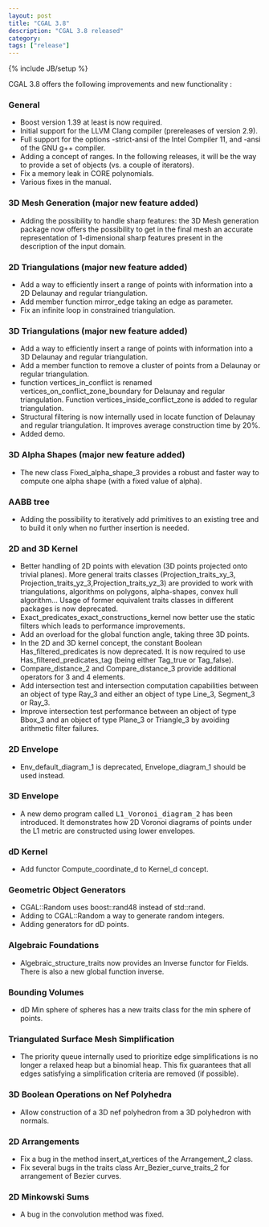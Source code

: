 ```yaml
---
layout: post
title: "CGAL 3.8"
description: "CGAL 3.8 released"
category:
tags: ["release"]
---
```

{% include JB/setup %}
<p>
  CGAL 3.8 offers the following improvements and new functionality :  </p>

<h3>General</h3>
<ul>
  <li>Boost version 1.39 at least is now required.</li>
  <li>Initial support for the LLVM Clang compiler (prereleases of version 2.9).</li>
  <li>Full support for the options -strict-ansi of the Intel Compiler 11,
    and -ansi of the GNU g++ compiler.</li>
  <li>Adding a concept of ranges. In the following releases, it will be the
    way to provide a set of objects (vs. a couple of iterators).</li>
  <li>Fix a memory leak in CORE polynomials.</li>
  <li>Various fixes in the manual.</li>
</ul>

<h3>3D Mesh Generation (major new feature added)</h3>
<ul>
  <li>Adding the possibility to handle sharp features: the 3D Mesh
    generation package now offers the possibility to get in the final mesh an
    accurate representation of 1-dimensional sharp features present in the
    description of the input domain.
</ul>

<h3>2D Triangulations (major new feature added)</h3>
<ul>
  <li>Add a way to efficiently insert a range of points with information
    into a 2D Delaunay and regular triangulation.
  <li>Add member function mirror_edge taking an edge as parameter.
  <li>Fix an infinite loop in constrained triangulation.
</ul>

<h3>3D Triangulations (major new feature added)</h3>
<ul>
  <li>Add a way to efficiently insert a range of points with information into
    a 3D Delaunay and regular triangulation.
  <li>Add a member function to remove a cluster of points from a Delaunay or
    regular triangulation.
  <li>function vertices_in_conflict is renamed vertices_on_conflict_zone_boundary
    for Delaunay and regular triangulation. Function vertices_inside_conflict_zone
    is added to regular triangulation.
  <li>Structural filtering is now internally used in locate function of Delaunay
    and regular triangulation. It improves average construction time by 20%.
  <li>Added demo.
</ul>

<h3>3D Alpha Shapes (major new feature added)</h3>
<ul>
  <li> The new class Fixed_alpha_shape_3 provides a robust and
    faster way to compute one alpha shape (with a fixed value of alpha).
</ul>


<h3>AABB tree</h3>
<ul>
  <li>Adding the possibility to iteratively add primitives to an existing
    tree and to build it only when no further insertion is needed.
</ul>

<h3>2D and 3D Kernel</h3>
<ul>
  <li>Better handling of 2D points with elevation (3D points projected onto
    trivial planes). More general traits classes (Projection_traits_xy_3,
    Projection_traits_yz_3,Projection_traits_yz_3) are provided to work with
    triangulations, algorithms on polygons, alpha-shapes, convex hull algorithm...
    Usage of former equivalent traits classes in different packages is now deprecated.
  <li>Exact_predicates_exact_constructions_kernel now better use the static filters
    which leads to performance improvements.
  <li>Add an overload for the global function angle, taking three 3D points.
  <li>In the 2D and 3D kernel concept, the constant Boolean Has_filtered_predicates
    is now deprecated. It is now required to use Has_filtered_predicates_tag
    (being either Tag_true or Tag_false).
  <li>Compare_distance_2 and Compare_distance_3 provide additional operators
    for 3 and 4 elements.
  <li>Add intersection test and intersection computation capabilities
    between an object of type Ray_3 and either an object of type Line_3, Segment_3 or Ray_3.
  <li>Improve intersection test performance between an object of type Bbox_3 and an object of type
    Plane_3 or Triangle_3 by avoiding arithmetic filter failures.
</ul>

<h3>2D Envelope</h3>
<ul>
  <li>Env_default_diagram_1 is deprecated, Envelope_diagram_1 should be used instead.
</ul>

<h3>3D Envelope</h3>
<ul>
  <li>A new demo program called <tt>L1_Voronoi_diagram_2</tt> has been
    introduced. It demonstrates how 2D Voronoi diagrams of points under
    the L1 metric are constructed using lower envelopes.
</ul>


<h3>dD Kernel</h3>
<ul>
  <li>Add functor Compute_coordinate_d to Kernel_d concept.
</ul>

<h3>Geometric Object Generators</h3>
<ul>
  <li> CGAL::Random uses boost::rand48 instead of std::rand.
  <li>Adding to CGAL::Random a way to generate random integers.
  <li>Adding generators for dD points.
</ul>

<h3>Algebraic Foundations</h3>
<ul>
  <li>Algebraic_structure_traits now provides an Inverse functor for Fields.
    There is also a new global function inverse.
</ul>

<h3>Bounding Volumes</h3>
<ul>
  <li> dD Min sphere of spheres has a new traits class for the min sphere of points.
</ul>

<h3>Triangulated Surface Mesh Simplification</h3>
<ul>
  <li>The priority queue internally used to prioritize edge simplifications is no longer
    a relaxed heap but a binomial heap. This fix guarantees that all edges satisfying
    a simplification criteria are removed (if possible).
</ul>

<h3>3D Boolean Operations on Nef Polyhedra</h3>
<ul>
  <li>Allow construction of a 3D nef polyhedron from a 3D polyhedron with normals.
</ul>

<h3>2D Arrangements</h3>
<ul>
  <li>Fix a bug in the method insert_at_vertices of the Arrangement_2 class.
  <li>Fix several bugs in the traits class Arr_Bezier_curve_traits_2 for arrangement of Bezier curves.
</ul>

<h3>2D Minkowski Sums</h3>
<ul>
  <li>A bug in the convolution method was fixed.
</ul>
